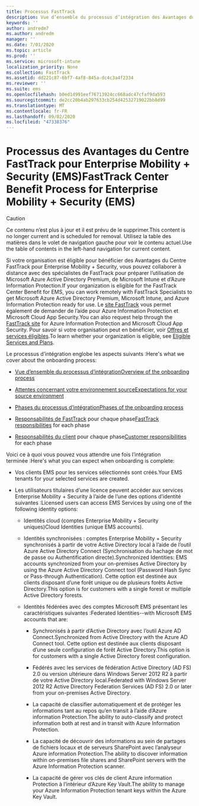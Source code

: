 ```yaml
---
title: Processus FastTrack
description: Vue d’ensemble du processus d’intégration des Avantages du Centre FastTrack
keywords: ''
author: andredm7
ms.author: andredm
manager: ''
ms.date: 7/01/2020
ms.topic: article
ms.prod: ''
ms.service: microsoft-intune
localization_priority: None
ms.collection: FastTrack
ms.assetid: dd221c87-6bf7-4af8-845a-dc4c3a4f2334
ms.reviewer: ''
ms.suite: ems
ms.openlocfilehash: b0ed1d991eef76713924cc668adc47cfaf9da593
ms.sourcegitcommit: de2cc20b4ab297633cb254d42532719022bb8d99
ms.translationtype: MT
ms.contentlocale: fr-FR
ms.lasthandoff: 09/02/2020
ms.locfileid: "47338376"
---
```

# <a name="fasttrack-center-benefit-process-for-enterprise-mobility--security-ems"></a><span data-ttu-id="85ed0-103">Processus des Avantages du Centre FastTrack pour Enterprise Mobility + Security (EMS)</span><span class="sxs-lookup"><span data-stu-id="85ed0-103">FastTrack Center Benefit Process for Enterprise Mobility + Security (EMS)</span></span>

> [!CAUTION]
> <span data-ttu-id="85ed0-104">Ce contenu n’est plus à jour et il est prévu de le supprimer.</span><span class="sxs-lookup"><span data-stu-id="85ed0-104">This content is no longer current and is scheduled for removal.</span></span> <span data-ttu-id="85ed0-105">Utilisez la table des matières dans le volet de navigation gauche pour voir le contenu actuel.</span><span class="sxs-lookup"><span data-stu-id="85ed0-105">Use the table of contents in the left-hand navigation for current content.</span></span>

<span data-ttu-id="85ed0-106">Si votre organisation est éligible pour bénéficier des Avantages du Centre FastTrack pour Enterprise Mobility + Security, vous pouvez collaborer à distance avec des spécialistes de FastTrack pour préparer l’utilisation de Microsoft Azure Active Directory Premium, de Microsoft Intune et d’Azure Information Protection.</span><span class="sxs-lookup"><span data-stu-id="85ed0-106">If your organization is eligible for the FastTrack Center Benefit for EMS, you can work remotely with FastTrack Specialists to get Microsoft Azure Active Directory Premium, Microsoft Intune, and Azure Information Protection ready for use.</span></span> <span data-ttu-id="85ed0-107">Le [site FastTrack](https://www.microsoft.com/fasttrack/microsoft-365/ems) vous permet également de demander de l’aide pour Azure Information Protection et Microsoft Cloud App Security.</span><span class="sxs-lookup"><span data-stu-id="85ed0-107">You can also request help through the [FastTrack site](https://www.microsoft.com/fasttrack/microsoft-365/ems) for Azure Information Protection and Microsoft Cloud App Security.</span></span> <span data-ttu-id="85ed0-108">Pour savoir si votre organisation peut en bénéficier, voir [Offres et services éligibles](M365-eligible-services-and-plans.md).</span><span class="sxs-lookup"><span data-stu-id="85ed0-108">To learn whether your organization is eligible, see [Eligible Services and Plans](M365-eligible-services-and-plans.md).</span></span>


<span data-ttu-id="85ed0-109">Le processus d’intégration englobe les aspects suivants :</span><span class="sxs-lookup"><span data-stu-id="85ed0-109">Here's what we cover about the onboarding process:</span></span>

-   [<span data-ttu-id="85ed0-110">Vue d’ensemble du processus d’intégration</span><span class="sxs-lookup"><span data-stu-id="85ed0-110">Overview of the onboarding process</span></span>](EMS-fasttrack-benefit-overview.md)

-   [<span data-ttu-id="85ed0-111">Attentes concernant votre environnement source</span><span class="sxs-lookup"><span data-stu-id="85ed0-111">Expectations for your source environment</span></span>](EMS-source-environment-expectations.md)

-   [<span data-ttu-id="85ed0-112">Phases du processus d’intégration</span><span class="sxs-lookup"><span data-stu-id="85ed0-112">Phases of the onboarding process</span></span>](EMS-onboarding-phases.md)

-   <span data-ttu-id="85ed0-113">[Responsabilités de FastTrack](EMS-fasttrack-responsibilities.md) pour chaque phase</span><span class="sxs-lookup"><span data-stu-id="85ed0-113">[FastTrack responsibilities](EMS-fasttrack-responsibilities.md) for each phase</span></span>

-   <span data-ttu-id="85ed0-114">[Responsabilités du client](EMS-your-responsibilities.md) pour chaque phase</span><span class="sxs-lookup"><span data-stu-id="85ed0-114">[Customer responsibilities](EMS-your-responsibilities.md) for each phase</span></span>

<span data-ttu-id="85ed0-115">Voici ce à quoi vous pouvez vous attendre une fois l’intégration terminée :</span><span class="sxs-lookup"><span data-stu-id="85ed0-115">Here's what you can expect when onboarding is complete:</span></span>

-   <span data-ttu-id="85ed0-116">Vos clients EMS pour les services sélectionnés sont créés.</span><span class="sxs-lookup"><span data-stu-id="85ed0-116">Your EMS tenants for your selected services are created.</span></span>

-   <span data-ttu-id="85ed0-117">Les utilisateurs titulaires d’une licence peuvent accéder aux services Enterprise Mobility + Security à l’aide de l’une des options d’identité suivantes :</span><span class="sxs-lookup"><span data-stu-id="85ed0-117">Licensed users can access EMS Services by using one of the following identity options:</span></span>

    -   <span data-ttu-id="85ed0-118">Identités cloud (comptes Enterprise Mobility + Security uniques)</span><span class="sxs-lookup"><span data-stu-id="85ed0-118">Cloud Identities (unique EMS accounts).</span></span>

    -   <span data-ttu-id="85ed0-119">Identités synchronisées : comptes Enterprise Mobility + Security synchronisés à partir de votre Active Directory local à l’aide de l’outil Azure Active Directory Connect (Synchronisation du hachage de mot de passe ou Authentification directe).</span><span class="sxs-lookup"><span data-stu-id="85ed0-119">Synchronized Identities: EMS accounts synchronized from your on-premises Active Directory by using the Azure Active Directory Connect tool (Password Hash Sync or Pass-through Authentication).</span></span> <span data-ttu-id="85ed0-120">Cette option est destinée aux clients disposant d’une forêt unique ou de plusieurs forêts Active Directory.</span><span class="sxs-lookup"><span data-stu-id="85ed0-120">This option is for customers with a single forest or multiple Active Directory forests.</span></span>

    -   <span data-ttu-id="85ed0-121">Identités fédérées avec des comptes Microsoft EMS présentant les caractéristiques suivantes :</span><span class="sxs-lookup"><span data-stu-id="85ed0-121">Federated Identities--with Microsoft EMS accounts that are:</span></span>

        -   <span data-ttu-id="85ed0-122">Synchronisés à partir d’Active Directory avec l’outil Azure AD Connect.</span><span class="sxs-lookup"><span data-stu-id="85ed0-122">Synchronized from Active Directory with the Azure AD Connect tool.</span></span> <span data-ttu-id="85ed0-123">Cette option est destinée aux clients disposant d’une seule configuration de forêt Active Directory.</span><span class="sxs-lookup"><span data-stu-id="85ed0-123">This option is for customers with a single Active Directory forest configuration.</span></span>

        -   <span data-ttu-id="85ed0-124">Fédérés avec les services de fédération Active Directory (AD FS) 2.0 ou version ultérieure dans Windows Server 2012 R2 à partir de votre Active Directory local.</span><span class="sxs-lookup"><span data-stu-id="85ed0-124">Federated with Windows Server 2012 R2 Active Directory Federation Services (AD FS) 2.0 or later from your on-premises Active Directory.</span></span>

        -   <span data-ttu-id="85ed0-125">La capacité de classifier automatiquement et de protéger les informations tant au repos qu’en transit à l’aide d’Azure information Protection.</span><span class="sxs-lookup"><span data-stu-id="85ed0-125">The ability to auto-classify and protect information both at rest and in transit with Azure Information Protection.</span></span> 

        -   <span data-ttu-id="85ed0-126">La capacité de découvrir des informations au sein de partages de fichiers locaux et de serveurs SharePoint avec l’analyseur Azure information Protection.</span><span class="sxs-lookup"><span data-stu-id="85ed0-126">The ability to discover information within on-premises file shares and SharePoint servers with the Azure Information Protection scanner.</span></span> 

        -   <span data-ttu-id="85ed0-127">La capacité de gérer vos clés de client Azure information Protection à l’intérieur d’Azure Key Vault.</span><span class="sxs-lookup"><span data-stu-id="85ed0-127">The ability to manage your Azure Information Protection tenant keys within the Azure Key Vault.</span></span> 

